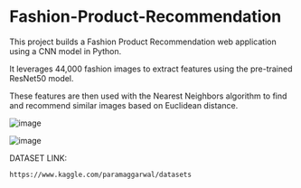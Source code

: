 # Fashion-Product-Recommendation
This project builds a Fashion Product Recommendation web application using a CNN model in Python.

It leverages 44,000 fashion images to extract features using the pre-trained ResNet50 model. 

These features are then used with the Nearest Neighbors algorithm to find and recommend similar images based on Euclidean distance. 

![image](https://github.com/vaiibs/Fashion-Product-Recommendation/assets/97294116/fbd80370-b957-4825-ad5f-29407cf18038)

![image](https://github.com/vaiibs/Fashion-Product-Recommendation/assets/97294116/9d3f6b00-cc48-498c-9eec-3e27b7a0045f)

DATASET LINK: 

    https://www.kaggle.com/paramaggarwal/datasets
